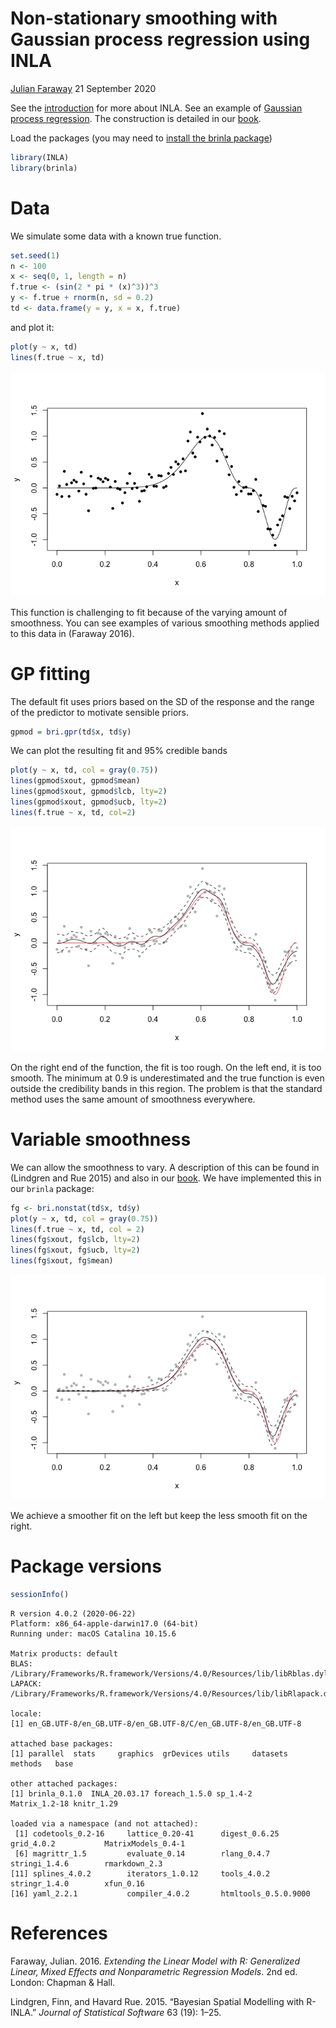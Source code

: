 Non-stationary smoothing with Gaussian process regression using INLA
================
[Julian Faraway](https://julianfaraway.github.io/)
21 September 2020

See the [introduction](index.md) for more about INLA. See an example of
[Gaussian process regression](gpreg.md). The construction is detailed in
our [book](http://julianfaraway.github.io/brinla/).

Load the packages (you may need to [install the brinla
package](https://github.com/julianfaraway/brinla))

``` r
library(INLA)
library(brinla)
```

# Data

We simulate some data with a known true function.

``` r
set.seed(1)
n <- 100
x <- seq(0, 1, length = n)
f.true <- (sin(2 * pi * (x)^3))^3
y <- f.true + rnorm(n, sd = 0.2)
td <- data.frame(y = y, x = x, f.true)
```

and plot it:

``` r
plot(y ~ x, td)
lines(f.true ~ x, td)
```

![](figs/nonstat-3-1.png)<!-- -->

This function is challenging to fit because of the varying amount of
smoothness. You can see examples of various smoothing methods applied to
this data in (Faraway 2016).

# GP fitting

The default fit uses priors based on the SD of the response and the
range of the predictor to motivate sensible priors.

``` r
gpmod = bri.gpr(td$x, td$y)
```

We can plot the resulting fit and 95% credible bands

``` r
plot(y ~ x, td, col = gray(0.75))
lines(gpmod$xout, gpmod$mean)
lines(gpmod$xout, gpmod$lcb, lty=2)
lines(gpmod$xout, gpmod$ucb, lty=2)
lines(f.true ~ x, td, col=2)
```

![](figs/nonstat-5-1.png)<!-- -->

On the right end of the function, the fit is too rough. On the left end,
it is too smooth. The minimum at 0.9 is underestimated and the true
function is even outside the credibility bands in this region. The
problem is that the standard method uses the same amount of smoothness
everywhere.

# Variable smoothness

We can allow the smoothness to vary. A description of this can be found
in (Lindgren and Rue 2015) and also in our
[book](http://julianfaraway.github.io/brinla/). We have implemented this
in our `brinla` package:

``` r
fg <- bri.nonstat(td$x, td$y)
plot(y ~ x, td, col = gray(0.75))
lines(f.true ~ x, td, col = 2)
lines(fg$xout, fg$lcb, lty=2)
lines(fg$xout, fg$ucb, lty=2)
lines(fg$xout, fg$mean)
```

![](figs/nonstat-6-1.png)<!-- -->

We achieve a smoother fit on the left but keep the less smooth fit on
the right.

# Package versions

``` r
sessionInfo()
```

    R version 4.0.2 (2020-06-22)
    Platform: x86_64-apple-darwin17.0 (64-bit)
    Running under: macOS Catalina 10.15.6
    
    Matrix products: default
    BLAS:   /Library/Frameworks/R.framework/Versions/4.0/Resources/lib/libRblas.dylib
    LAPACK: /Library/Frameworks/R.framework/Versions/4.0/Resources/lib/libRlapack.dylib
    
    locale:
    [1] en_GB.UTF-8/en_GB.UTF-8/en_GB.UTF-8/C/en_GB.UTF-8/en_GB.UTF-8
    
    attached base packages:
    [1] parallel  stats     graphics  grDevices utils     datasets  methods   base     
    
    other attached packages:
    [1] brinla_0.1.0  INLA_20.03.17 foreach_1.5.0 sp_1.4-2      Matrix_1.2-18 knitr_1.29   
    
    loaded via a namespace (and not attached):
     [1] codetools_0.2-16     lattice_0.20-41      digest_0.6.25        grid_4.0.2           MatrixModels_0.4-1  
     [6] magrittr_1.5         evaluate_0.14        rlang_0.4.7          stringi_1.4.6        rmarkdown_2.3       
    [11] splines_4.0.2        iterators_1.0.12     tools_4.0.2          stringr_1.4.0        xfun_0.16           
    [16] yaml_2.2.1           compiler_4.0.2       htmltools_0.5.0.9000

# References

<div id="refs" class="references">

<div id="ref-Faraway:16b">

Faraway, Julian. 2016. *Extending the Linear Model with R: Generalized
Linear, Mixed Effects and Nonparametric Regression Models*. 2nd ed.
London: Chapman & Hall.

</div>

<div id="ref-lind:rue:jss:15">

Lindgren, Finn, and Havard Rue. 2015. “Bayesian Spatial Modelling with
R-INLA.” *Journal of Statistical Software* 63 (19): 1–25.

</div>

</div>

